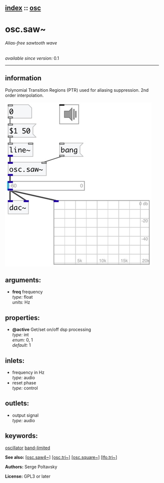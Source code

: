 [index](index.html) :: [osc](category_osc.html)
---

# osc.saw~

###### Alias-free sawtooth wave

*available since version:* 0.1

---


## information
Polynomial Transition Regions (PTR) used for aliasing suppression. 2nd order
            interpolation.



[![example](../examples/img/osc.saw~.jpg)](../examples/pd/osc.saw~.pd)



## arguments:

* **freq**
frequency<br>
_type:_ float<br>
_units:_ Hz<br>





## properties:

* **@active** 
Get/set on/off dsp processing<br>
_type:_ int<br>
_enum:_ 0, 1<br>
_default:_ 1<br>



## inlets:

* frequency in Hz<br>
_type:_ audio
* reset phase<br>
_type:_ control



## outlets:

* output signal<br>
_type:_ audio



## keywords:

[oscillator](keywords/oscillator.html)
[band-limited](keywords/band-limited.html)



**See also:**
[\[osc.saw4~\]](osc.saw4~.html)
[\[osc.tri~\]](osc.tri~.html)
[\[osc.square~\]](osc.square~.html)
[\[lfo.tri~\]](lfo.tri~.html)




**Authors:** Serge Poltavsky




**License:** GPL3 or later





